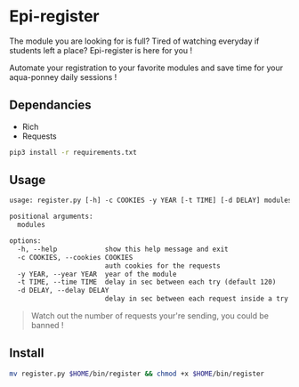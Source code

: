 # Epi-register

The module you are looking for is full? Tired of watching everyday if students left a place? Epi-register is here for you !

Automate your registration to your favorite modules and save time for your aqua-ponney daily sessions !

## Dependancies
- Rich
- Requests

```bash
pip3 install -r requirements.txt
```

## Usage

```txt
usage: register.py [-h] -c COOKIES -y YEAR [-t TIME] [-d DELAY] modules [modules ...]

positional arguments:
  modules

options:
  -h, --help            show this help message and exit
  -c COOKIES, --cookies COOKIES
                        auth cookies for the requests
  -y YEAR, --year YEAR  year of the module
  -t TIME, --time TIME  delay in sec between each try (default 120)
  -d DELAY, --delay DELAY
                        delay in sec between each request inside a try (default 0.5)
```

> Watch out the number of requests your're sending, you could be banned !

## Install

```bash
mv register.py $HOME/bin/register && chmod +x $HOME/bin/register
```
